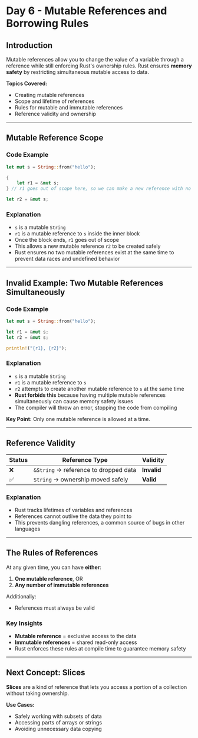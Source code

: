 # Day 6 - Mutable References and Borrowing Rules

## Introduction

Mutable references allow you to change the value of a variable through a reference while still enforcing Rust's ownership rules. Rust ensures **memory safety** by restricting simultaneous mutable access to data.

**Topics Covered:**
- Creating mutable references
- Scope and lifetime of references
- Rules for mutable and immutable references
- Reference validity and ownership

---

## Mutable Reference Scope

### Code Example

```rust
let mut s = String::from("hello");

{
    let r1 = &mut s;
} // r1 goes out of scope here, so we can make a new reference with no problems.

let r2 = &mut s;
```

### Explanation

- `s` is a mutable `String`
- `r1` is a mutable reference to `s` inside the inner block
- Once the block ends, `r1` goes out of scope
- This allows a new mutable reference `r2` to be created safely
- Rust ensures no two mutable references exist at the same time to prevent data races and undefined behavior

---

## Invalid Example: Two Mutable References Simultaneously

### Code Example

```rust
let mut s = String::from("hello");

let r1 = &mut s;
let r2 = &mut s;

println!("{r1}, {r2}");
```

### Explanation

- `s` is a mutable `String`
- `r1` is a mutable reference to `s`
- `r2` attempts to create another mutable reference to `s` at the same time
- **Rust forbids this** because having multiple mutable references simultaneously can cause memory safety issues
- The compiler will throw an error, stopping the code from compiling

**Key Point:** Only one mutable reference is allowed at a time.

---

## Reference Validity

| Status | Reference Type | Validity |
|--------|---------------|----------|
| ❌ | `&String` → reference to dropped data | **Invalid** |
| ✅ | `String` → ownership moved safely | **Valid** |

### Explanation

- Rust tracks lifetimes of variables and references
- References cannot outlive the data they point to
- This prevents dangling references, a common source of bugs in other languages

---

## The Rules of References

At any given time, you can have **either**:

1. **One mutable reference**, OR
2. **Any number of immutable references**

Additionally:

- References must always be valid

### Key Insights

- **Mutable reference** = exclusive access to the data
- **Immutable references** = shared read-only access
- Rust enforces these rules at compile time to guarantee memory safety

---

## Next Concept: Slices

**Slices** are a kind of reference that lets you access a portion of a collection without taking ownership.

**Use Cases:**
- Safely working with subsets of data
- Accessing parts of arrays or strings
- Avoiding unnecessary data copying

